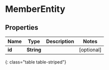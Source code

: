 # MemberEntity


## Properties

| Name | Type | Description | Notes |
| ------------ | ------------- | ------------- | ------------- |
| **id** | **String** |  |  [optional] |
{: class="table table-striped"}



